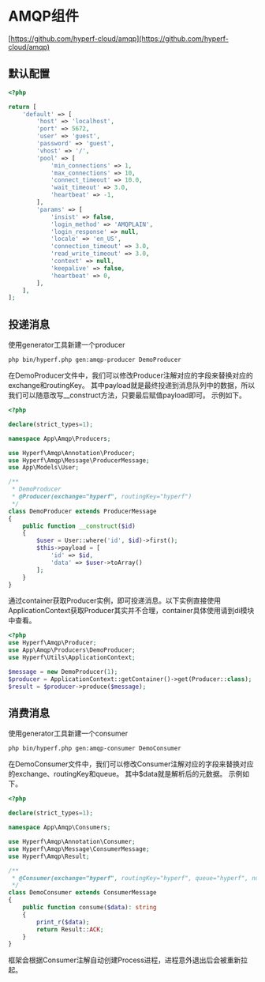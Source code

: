 # AMQP组件

[https://github.com/hyperf-cloud/amqp](https://github.com/hyperf-cloud/amqp)

## 默认配置
~~~php
<?php

return [
    'default' => [
        'host' => 'localhost',
        'port' => 5672,
        'user' => 'guest',
        'password' => 'guest',
        'vhost' => '/',
        'pool' => [
            'min_connections' => 1,
            'max_connections' => 10,
            'connect_timeout' => 10.0,
            'wait_timeout' => 3.0,
            'heartbeat' => -1,
        ],
        'params' => [
            'insist' => false,
            'login_method' => 'AMQPLAIN',
            'login_response' => null,
            'locale' => 'en_US',
            'connection_timeout' => 3.0,
            'read_write_timeout' => 3.0,
            'context' => null,
            'keepalive' => false,
            'heartbeat' => 0,
        ],
    ],
];
~~~

## 投递消息

使用generator工具新建一个producer
~~~
php bin/hyperf.php gen:amqp-producer DemoProducer
~~~

在DemoProducer文件中，我们可以修改Producer注解对应的字段来替换对应的exchange和routingKey。
其中payload就是最终投递到消息队列中的数据，所以我们可以随意改写__construct方法，只要最后赋值payload即可。
示例如下。

~~~php
<?php

declare(strict_types=1);

namespace App\Amqp\Producers;

use Hyperf\Amqp\Annotation\Producer;
use Hyperf\Amqp\Message\ProducerMessage;
use App\Models\User;

/**
 * DemoProducer
 * @Producer(exchange="hyperf", routingKey="hyperf")
 */
class DemoProducer extends ProducerMessage
{
    public function __construct($id)
    {
        $user = User::where('id', $id)->first();
        $this->payload = [
            'id' => $id,
            'data' => $user->toArray()
        ];
    }
}

~~~

通过container获取Producer实例，即可投递消息。以下实例直接使用ApplicationContext获取Producer其实并不合理，container具体使用请到di模块中查看。

~~~php
<?php
use Hyperf\Amqp\Producer;
use App\Amqp\Producers\DemoProducer;
use Hyperf\Utils\ApplicationContext;

$message = new DemoProducer(1);
$producer = ApplicationContext::getContainer()->get(Producer::class);
$result = $producer->produce($message);

~~~

## 消费消息

使用generator工具新建一个consumer
~~~
php bin/hyperf.php gen:amqp-consumer DemoConsumer
~~~

在DemoConsumer文件中，我们可以修改Consumer注解对应的字段来替换对应的exchange、routingKey和queue。
其中$data就是解析后的元数据。
示例如下。

~~~php
<?php

declare(strict_types=1);

namespace App\Amqp\Consumers;

use Hyperf\Amqp\Annotation\Consumer;
use Hyperf\Amqp\Message\ConsumerMessage;
use Hyperf\Amqp\Result;

/**
 * @Consumer(exchange="hyperf", routingKey="hyperf", queue="hyperf", nums=1)
 */
class DemoConsumer extends ConsumerMessage
{
    public function consume($data): string
    {
        print_r($data);
        return Result::ACK;
    }
}
~~~

框架会根据Consumer注解自动创建Process进程，进程意外退出后会被重新拉起。